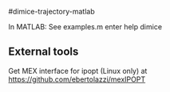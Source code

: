 #dimice-trajectory-matlab

In MATLAB: See examples.m enter help dimice

## External tools
Get MEX interface for ipopt (Linux only) at https://github.com/ebertolazzi/mexIPOPT